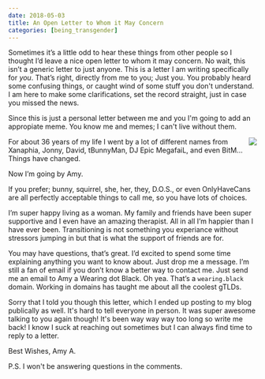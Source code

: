 ```yaml
---
date: 2018-05-03
title: An Open Letter to Whom it May Concern
categories: [being_transgender]
---
```


Sometimes it’s a little odd to hear these things from other people so I thought I’d leave a nice open letter to whom it may concern. No wait, this isn’t a generic letter to just anyone. This is a letter I am writing specifically for _you_. That’s right, directly from me to you; Just you. You probably heard some confusing things, or caught wind of some stuff you don't understand. I am here to make some clarifications, set the record straight, just in case you missed the news.

Since this is just a personal letter between me and you I'm going to add an appropiate meme. You know me and memes; I can't live without them.

<img src="/img/2018/05-03_probably_trans_meme.jpg" align="right">

For about 36 years of my life I went by a lot of different names from Xanaphia, Jonny, David, tBunnyMan, DJ Epic MegafaiL, and even BitM... Things have changed.

Now I’m going by Amy.

If you prefer; bunny, squirrel, she, her, they,  D.O.S., or even OnlyHaveCans are all perfectly acceptable things to call me, so you have lots of choices.

I’m super happy living as a woman. My family and friends have been super supportive and I even have an amazing therapist. All in all I’m happier than I have ever been. Transitioning is not something you experiance without stressors jumping in but that is what the support of friends are for.

You may have questions, that’s great. I’d excited to spend some time explaining anything you want to know about. Just drop me a message. I’m still a fan of email if you don’t know a better way to contact me. Just send me an email to Amy a Wearing dot Black. Oh yea. That’s a `wearing.black` domain. Working in domains has taught me about all the coolest gTLDs.

Sorry that I told you though this letter, which I ended up posting to my blog publically as well. It's hard to tell everyone in person.  It was super awesome talking to you again though! It's been way way way too long so write me back! I know I suck at reaching out sometimes but I can always find time to reply to a letter.

Best Wishes,
Amy A.

P.S. I won't be answering questions in the comments.
